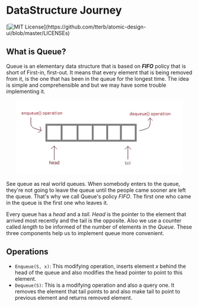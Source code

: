 
# DataStructure Journey
[![MIT License](https://img.shields.io/apm/l/atomic-design-ui.svg?)](https://github.com/tterb/atomic-design-ui/blob/master/LICENSEs)

## What is Queue?
Queue is an elementary data structure that is based on ***FIFO*** policy that is short of First-in, first-out. It means that every element that is being removed from it, is the one that has been in the queue for the longest time. The idea is simple and comprehensible and but we may have some trouble implementing it.

<div alt="stack image" align='center'> <img src="img/queue_image.webp" /> </div>

See queue as real world queues. When somebody enters to the queue, they're not going to leave the queue until the people came sooner are left the queue. That's why we call Queue's policy *FIFO*.  The first one who came in the queue is the first one who leaves it.

Every queue has a *head* and a *tail*. *Head* is the pointer to the element that arrived most recently and the tail is the opposite. Also we use a counter called *length* to be informed of the number of elements in the *Queue*. These three components help us to implement queue more convenient.

## Operations

 - `Enqueue(S, x)`: This modifying operation, inserts element *x* behind the head of the queue and also modifies the head pointer to point to this element.
 - `Dequeue(S)`:  This is a modifying operation and also a query one. It removes the element that tail points to and also make tail to point to previous element and returns removed element.

